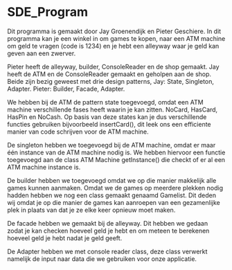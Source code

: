 # SDE_Program

 Dit programma is gemaakt door Jay Groenendijk en Pieter Geschiere. 
 In dit programma kan je een winkel in om games te kopen, naar een ATM
 machine om geld te vragen (code is 1234) en je hebt een alleyway waar je geld kan geven aan 
 een zwerver.

 Pieter heeft de alleyway, builder, ConsoleReader en de shop gemaakt.
 Jay heeft de ATM en de ConsoleReader gemaakt en geholpen aan de shop.
 Beide zijn bezig geweest met drie design patterns, 
 Jay: State, Singleton, Adapter.
 Pieter: Builder, Facade, Adapter.

 We hebben bij de ATM de pattern state toegevoegd, omdat een ATM machine
 verschillende fases heeft waarin je kan zitten. NoCard, HasCard, HasPin en NoCash.
 Op basis van deze states kan je dus verschillende functies gebruiken bijvoorbeeld insertCard(),
 dit leek ons een efficiente manier van code schrijven voor de ATM machine.

 De singleton hebben we toegevoegd bij de ATM machine, omdat er maar één instance van de
 ATM machine nodig is. We hebben hiervoor een functie toegevoegd aan de class ATM Machine
 getInstance() die checkt of er al een ATM machine instance is.

 De builder hebben we toegevoegd omdat we op die manier makkelijk alle games kunnen aanmaken.
 Omdat we de games op meerdere plekken nodig hadden hebben we nog een class gemaakt genaamd Gamelist.
 Dit deden wij omdat je op die manier de games kan aanroepen van een gezamenlijke plek in plaats van dat je ze elke keer opnieuw moet maken.
 
 De facade hebben we gemaakt bij de alleyway. 
 Dit hebben we gedaan zodat je kan checken hoeveel geld je hebt en om meteen te berekenen hoeveel geld je hebt nadat je geld geeft.
 
 De Adapter hebben we met console reader class, deze class verwerkt namelijk de input naar data
 die we gebruiken voor onze applicatie.